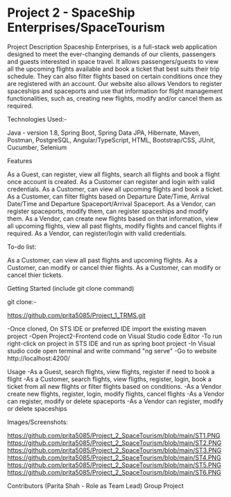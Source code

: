 # Project 2 - SpaceShip Enterprises/SpaceTourism

Project Description
Spaceship Enterprises, is a full-stack web application designed to meet the ever-changing demands of our clients, passengers and guests interested in space travel. It allows passengers/guests to view all the upcoming flights available and book a ticket that best suits their trip schedule. They can also filter flights based on certain conditions once they are registered with an account. Our website also allows Vendors to register spaceships and spaceports and use that information for flight management functionalities, such as, creating new flights, modify and/or cancel them as required.

Technologies Used:-

Java - version 1.8,
Spring Boot,
Spring Data JPA,
Hibernate,
Maven,
Postman,
PostgreSQL,
Angular/TypeScript,
HTML,
Bootstrap/CSS,
JUnit,
Cucumber,
Selenium

Features

As a Guest, can register, view all flights, search all flights and book a flight once account is created.
As a Customer can register and login with valid credentials.
As a Customer, can view all upcoming flights and book a ticket.
As a Customer, can filter flights based on Departure Date/Time, Arrival Date/Time and Departure Spaceport/Arrival Spaceport.
As a Vendor, can register spaceports, modify them, can register spaceships and modify them. 
As a Vendor, can create new flights based on that information, view all upcoming flights, view all past flights, modify flights and cancel flights if required.
As a Vendor, can register/login with valid credentials.

To-do list:

As a Customer, can view all past flights and upcoming flights.
As a Customer, can modify or cancel thier flights.
As a Customer, can modify or cancel thier tickets.

Getting Started
(include git clone command)

git clone:-

https://github.com/prita5085/Project_1_TRMS.git

-Once cloned, On STS IDE or preferred IDE import the existing maven project
-Open Project2-Frontend code on Visual Studio code Editor
-To run right-click on project in STS IDE and run as spring boot project
-In Visual studio code open terminal and write command "ng serve"
-Go to website http://localhost:4200/

Usage
-As a Guest, search flights, view flights, register if need to book a flight
-As a Customer, search flights, view fligths, register, login, book a ticket from all new flights or filter flights based on conditions.
-As a Vendor create new flights, register, login, modify flights, cancel flights
-As a Vendor can register, modify or delete spaceports
-As a Vendor can register, modify or delete spaceships

Images/Screenshots:

https://github.com/prita5085/Project_2_SpaceTourism/blob/main/ST1.PNG
https://github.com/prita5085/Project_2_SpaceTourism/blob/main/ST2.PNG
https://github.com/prita5085/Project_2_SpaceTourism/blob/main/ST3.PNG
https://github.com/prita5085/Project_2_SpaceTourism/blob/main/ST4.PNG
https://github.com/prita5085/Project_2_SpaceTourism/blob/main/ST5.PNG
https://github.com/prita5085/Project_2_SpaceTourism/blob/main/ST6.PNG

Contributors
(Parita Shah - Role as Team Lead)
Group Project

